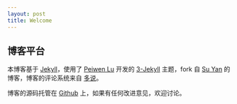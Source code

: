 ```yaml
---
layout: post
title: Welcome
---
```



## 博客平台

本博客基于 [Jekyll](http://jekyllrb.com/)，使用了 [Peiwen Lu](https://github.com/P233) 开发的 [3-Jekyll](https://github.com/P233/3-Jekyll) 主题，fork 自 [Su Yan](http://yansu.org) 的博客，博客的评论系统来自 [多说](http://duoshuo.com)。

博客的源码托管在 [Github](https://github.com/machinecc/machinecc.github.io) 上，如果有任何改进意见，欢迎讨论。


